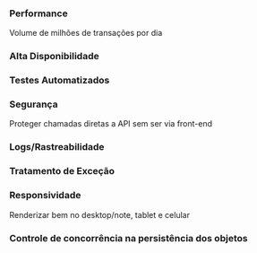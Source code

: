 ### Performance
Volume de milhões de transações por dia

### Alta Disponibilidade

### Testes Automatizados

### Segurança
Proteger chamadas diretas a API sem ser via front-end

### Logs/Rastreabilidade

### Tratamento de Exceção

### Responsividade
Renderizar bem no desktop/note, tablet e celular

### Controle de concorrência na persistência dos objetos